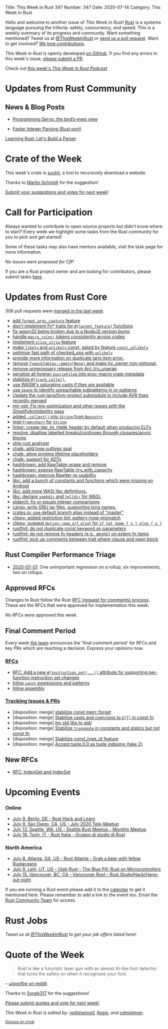 Title: This Week in Rust 347
Number: 347
Date: 2020-07-14
Category: This Week in Rust

Hello and welcome to another issue of *This Week in Rust*!
[Rust](http://rust-lang.org) is a systems language pursuing the trifecta: safety, concurrency, and speed.
This is a weekly summary of its progress and community.
Want something mentioned? Tweet us at [@ThisWeekInRust](https://twitter.com/ThisWeekInRust) or [send us a pull request](https://github.com/cmr/this-week-in-rust).
Want to get involved? [We love contributions](https://github.com/rust-lang/rust/blob/master/CONTRIBUTING.md).

*This Week in Rust* is openly developed [on GitHub](https://github.com/cmr/this-week-in-rust).
If you find any errors in this week's issue, [please submit a PR](https://github.com/cmr/this-week-in-rust/pulls).

Check out [this week's *This Week in Rust Podcast*]()

# Updates from Rust Community

## News & Blog Posts
* [Programming Servo: the bird’s-eyes view](https://medium.com/programming-servo/programming-servo-the-birds-eyes-view-201d28220b9a?source=friends_link&sk=b8610f254bf6faf8b81c81729c1b3498)

- [Faster Integer Parsing (Rust port)](https://rust-malaysia.github.io/code/2020/07/11/faster-integer-parsing.html)

[Learning Rust: Let's Build a Parser](https://codeandbitters.com/lets-build-a-parser/)

# Crate of the Week

This week's crate is [suckit](https://github.com/skallwar/suckit), a tool to recursively download a website.

Thanks to [Martin Schmidt](https://users.rust-lang.org/t/crate-of-the-week/2704/786) for the suggestion!

[Submit your suggestions and votes for next week][submit_crate]!

[submit_crate]: https://users.rust-lang.org/t/crate-of-the-week/2704

# Call for Participation

Always wanted to contribute to open-source projects but didn't know where to start?
Every week we highlight some tasks from the Rust community for you to pick and get started!

Some of these tasks may also have mentors available, visit the task page for more information.

*No issues were proposed for CfP*.

If you are a Rust project owner and are looking for contributors, please submit tasks [here][guidelines].

[guidelines]: https://users.rust-lang.org/t/twir-call-for-participation/4821

# Updates from Rust Core

308 pull requests were [merged in the last week][merged]

[merged]: https://github.com/search?q=is%3Apr+org%3Arust-lang+is%3Amerged+merged%3A2020-06-29..2020-07-06

* [add `format_args_capture` feature](https://github.com/rust-lang/rust/pull/73670)
* [don't implement Fn* traits for `#[target_feature]` functions](https://github.com/rust-lang/rust/pull/73306)
* [fix wasm32 being broken due to a NodeJS version bump](https://github.com/rust-lang/rust/pull/73885)
* [handle `macro_rules!` tokens consistently across crates](https://github.com/rust-lang/rust/pull/73569)
* [implement `slice_strip` feature](https://github.com/rust-lang/rust/pull/73414)
* [make `likely` and `unlikely` const, gated by feature `const_unlikely`](https://github.com/rust-lang/rust/pull/73778)
* [optimise fast path of checked_ops with `unlikely`](https://github.com/rust-lang/rust/pull/73938)
* [provide more information on duplicate lang item error.](https://github.com/rust-lang/rust/pull/73449)
* [remove `TypeckTables::empty(None)` and make hir_owner non-optional.](https://github.com/rust-lang/rust/pull/73751)
* [remove unnecessary release from Arc::try_unwrap](https://github.com/rust-lang/rust/pull/74025)
* [serialize all foreign `SourceFile`s into proc-macro crate metadata](https://github.com/rust-lang/rust/pull/73706)
* [stabilize `#[track_caller]`.](https://github.com/rust-lang/rust/pull/72445)
* [use WASM's saturating casts if they are available](https://github.com/rust-lang/rust/pull/73724)
* [use `Span`s to identify unreachable subpatterns in or-patterns](https://github.com/rust-lang/rust/pull/73973)
* [Update the rust-lang/llvm-project submodule to include AVR fixes recently merged](https://github.com/rust-lang/rust/pull/73658)
* [mir-opt: Fix mis-optimization and other issues with the SimplifyArmIdentity pass](https://github.com/rust-lang/rust/pull/73949)
* [added `.collect()` into `String` from `Box<str>`](https://github.com/rust-lang/rust/pull/72688)
* [impl `From<char>` for `String`](https://github.com/rust-lang/rust/pull/73466)
* [linker: create `GNU_EH_FRAME` header by default when producing ELFs](https://github.com/rust-lang/rust/pull/73564)
* [resolve: disallow labelled breaks/continues through closures/async blocks](https://github.com/rust-lang/rust/pull/73726)
* [ship rust analyzer](https://github.com/rust-lang/rust/pull/72978)
* [chalk: add type outlives goal](https://github.com/rust-lang/chalk/pull/551)
* [chalk: allow printing lifetime placeholders](https://github.com/rust-lang/chalk/pull/557)
* [chalk: support for ADTs](https://github.com/rust-lang/chalk/pull/524)
* [hashbrown: add RawTable::erase and remove](https://github.com/rust-lang/hashbrown/pull/171)
* [hashbrown: expose RawTable::try_with_capacity](https://github.com/rust-lang/hashbrown/pull/174)
* [hashbrown: improve RawIter re-usability](https://github.com/rust-lang/hashbrown/pull/175)
* [libc: add a bunch of constants and functions which were missing on Android](https://github.com/rust-lang/libc/pull/1795)
* [libc: add more WASI libc definitions.](https://github.com/rust-lang/libc/pull/1811)
* [libc: declare `seekdir` and `telldir` for WASI.](https://github.com/rust-lang/libc/pull/1804)
* [stdarch: fix or equals integer comparisons](https://github.com/rust-lang/stdarch/pull/872)
* [cargo: write GNU tar files, supporting long names.](https://github.com/rust-lang/cargo/pull/8453)
* [crates.io: use default branch alias instead of "master"](https://github.com/rust-lang/crates.io/pull/2601)
* [clippy: added restriction lint: pattern-type-mismatch](https://github.com/rust-lang/rust-clippy/pull/4841)
* [clippy: suggest `Option::map_or`(`_else`) for `if let Some { y } else { x }`](https://github.com/rust-lang/rust-clippy/pull/5301)
* [rustfmt: do not duplicate const keyword on parameters](https://github.com/rust-lang/rustfmt/pull/4294)
* [rustfmt: do not remove fn headers (e.g., async) on extern fn items](https://github.com/rust-lang/rustfmt/pull/4291)
* [rustfmt: pick up comments between trait where clause and open block](https://github.com/rust-lang/rustfmt/pull/4292)

## Rust Compiler Performance Triage

* [2020-07-07](https://github.com/rust-lang/rustc-perf/blob/master/triage/2020.md#2020-07-07). One unimportant regression on a rollup; six improvements, two on rollups.

## Approved RFCs

Changes to Rust follow the Rust [RFC (request for comments) process](https://github.com/rust-lang/rfcs#rust-rfcs). These
are the RFCs that were approved for implementation this week:

*No RFCs were approved this week.*

## Final Comment Period

Every week [the team](https://www.rust-lang.org/team.html) announces the
'final comment period' for RFCs and key PRs which are reaching a
decision. Express your opinions now.

### [RFCs](https://github.com/rust-lang/rfcs/labels/final-comment-period)

* [RFC: Add a new `#[instruction_set(...)]` attribute for supporting per-function instruction set changes](https://github.com/rust-lang/rfcs/pull/2867)
* [Inline `const` expressions and patterns](https://github.com/rust-lang/rfcs/pull/2920)
* [Inline assembly](https://github.com/rust-lang/rfcs/pull/2873)

### [Tracking Issues & PRs](https://github.com/rust-lang/rust/labels/final-comment-period)

* [disposition: merge] [stabilize const mem::forget](https://github.com/rust-lang/rust/pull/73887)
* [disposition: merge] [Stabilize casts and coercions to `&[T]` in const fn](https://github.com/rust-lang/rust/pull/73862)
* [disposition: merge] [mv std libs to std/](https://github.com/rust-lang/rust/pull/73265)
* [disposition: merge] [Stabilize `transmute` in constants and statics but not const fn](https://github.com/rust-lang/rust/pull/72920)
* [disposition: merge] [Stabilize const_type_id feature](https://github.com/rust-lang/rust/pull/72488)
* [disposition: merge] [Accept tuple.0.0 as tuple indexing (take 2)](https://github.com/rust-lang/rust/pull/71322)

## New RFCs

* [RFC: IndexGet and IndexSet](https://github.com/rust-lang/rfcs/pull/2953)

# Upcoming Events

### Online
* [July 9. Berlin, DE - Rust Hack and Learn](https://www.meetup.com/opentechschool-berlin/events/txcprrybckbmb/)
* [July 9. San Diego, CA, US - July 2020 Tele-Meetup](https://www.meetup.com/San-Diego-Rust/events/271680644/)
* [July 13. Seattle, WA, US - Seattle Rust Meetup - Monthly Meetup](https://www.meetup.com/Seattle-Rust-Meetup/events/gskksrybckbsb/)
* [July 16. Turin, IT - Rust Italia - Gruppo di studio di Rust](https://community.mozilla.org/events/gruppo-di-studio-di-rust-3/)

### North America
* [July 8. Atlanta, GA, US - Rust Atlanta - Grab a beer with fellow Rustaceans](https://www.meetup.com/Rust-ATL/events/qxqdgrybckblb/)
* [July 9. Lehi, UT, US - Utah Rust - The Blue Pill: Rust on Microcontrollers](https://www.meetup.com/utah-rust/events/268567961/)
* [July 15. Vancouver, BC, CA - Vancouver Rust - Rust Study/Hack/Hang-out night](https://www.meetup.com/Vancouver-Rust/events/qnrgnrybckbtb/)

If you are running a Rust event please add it to the [calendar] to get
it mentioned here. Please remember to add a link to the event too.
Email the [Rust Community Team][community] for access.

[calendar]: https://www.google.com/calendar/embed?src=apd9vmbc22egenmtu5l6c5jbfc%40group.calendar.google.com
[community]: mailto:community-team@rust-lang.org

# Rust Jobs

*Tweet us at [@ThisWeekInRust](https://twitter.com/ThisWeekInRust) to get your job offers listed here!*

# Quote of the Week

> Rust is like a futuristic laser gun with an almost AI-like foot detector that turns the safety on when it recognises your foot.

– [u/goofbe on reddit](https://www.reddit.com/r/rust/comments/hiyfhq/linus_torvalds_the_kernel_team_is_looking_at/fwk12r6/)

Thanks to [Synek317](https://users.rust-lang.org/t/twir-quote-of-the-week/328/898) for the suggestions!

[Please submit quotes and vote for next week!](https://users.rust-lang.org/t/twir-quote-of-the-week/328)

*This Week in Rust is edited by: [nellshamrell](https://github.com/nellshamrell), [llogiq](https://github.com/llogiq), and [cdmistman](https://github.com/cdmistman).*

<small>[Discuss on r/rust](https://www.reddit.com/r/rust/comments/hnkws3/this_week_in_rust_346/)</small>
